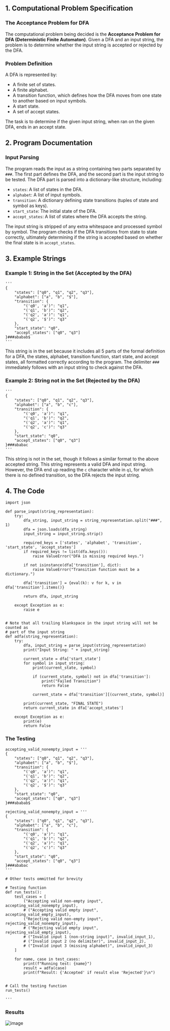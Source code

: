 ## 1. Computational Problem Specification

### The Acceptance Problem for DFA

The computational problem being decided is the **Acceptance Problem for DFA (Deterministic Finite Automaton)**. Given a DFA and an input string, the problem is to determine whether the input string is accepted or rejected by the DFA.

### Problem Definition

A DFA is represented by:
- A finite set of states.
- A finite alphabet.
- A transition function, which defines how the DFA moves from one state to another based on input symbols.
- A start state.
- A set of accept states.

The task is to determine if the given input string, when ran on the given DFA, ends in an accept state.

## 2. Program Documentation

### Input Parsing

The program reads the input as a string containing two parts separated by `###`. The first part defines the DFA, and the second part is the input string to be tested. The DFA part is parsed into a dictionary-like structure, including:
- `states`: A list of states in the DFA.
- `alphabet`: A list of input symbols.
- `transition`: A dictionary defining state transitions (tuples of state and symbol as keys).
- `start_state`: The initial state of the DFA.
- `accept_states`: A list of states where the DFA accepts the string.

The input string is stripped of any extra whitespace and processed symbol by symbol. The program checks if the DFA transitions from state to state correctly, ultimately determining if the string is accepted based on whether the final state is in `accept_states`.

## 3. Example Strings

### Example 1: String in the Set (Accepted by the DFA)

```
'''
{
    "states": ["q0", "q1", "q2", "q3"],
    "alphabet": ["a", "b", "$"],
    "transition": {
        "('q0', 'a')": "q1",
        "('q1', 'b')": "q2",
        "('q2', 'a')": "q1",
        "('q2', '$')": "q3"
    },
    "start_state": "q0",
    "accept_states": ["q0", "q3"]
}###ababab$
'''
```

This string is in the set because it includes all 5 parts of the formal definition for a DFA, the states, alphabet, transition function, start state, and accept states, all formatted correctly according to the program.
The delimiter `###` immediately follows with an input string to check against the DFA.


### Example 2: String not in the Set (Rejected by the DFA)

```
'''
{
    "states": ["q0", "q1", "q2", "q3"],
    "alphabet": ["a", "b", "c"],
    "transition": {
        "('q0', 'a')": "q1",
        "('q1', 'b')": "q2",
        "('q2', 'a')": "q1",
        "('q2', 'c')": "q3"
    },
    "start_state": "q0",
    "accept_states": ["q0", "q3"]
}###ababac
'''
```

This string is not in the set, though it follows a similar format to the above accepted string. This string represents a valid DFA and input string. However, the DFA end up reading the `c`
character while in `q1`, for which there is no defined transition, so the DFA rejects the input string.

## 4. The Code
```
import json

def parse_input(string_representation):
    try:
        dfa_string, input_string = string_representation.split("###", 1)
        dfa = json.loads(dfa_string)
        input_string = input_string.strip()
        
        required_keys = ['states', 'alphabet', 'transition', 'start_state', 'accept_states']
        if required_keys != list(dfa.keys()):
            raise ValueError("DFA is missing required keys.")
        
        if not isinstance(dfa['transition'], dict):
            raise ValueError("Transition function must be a dictionary.")
        
        dfa['transition'] = {eval(k): v for k, v in dfa['transition'].items()}
        
        return dfa, input_string
    
    except Exception as e:
        raise e
        
    
# Note that all trailing blankspace in the input string will not be counted as
# part of the input string
def adfa(string_representation):
    try:
        dfa, input_string = parse_input(string_representation)
        print("Input String: " + input_string)

        current_state = dfa['start_state']
        for symbol in input_string:
            print(current_state, symbol)

            if (current_state, symbol) not in dfa['transition']:
                print("Failed Transition")
                return False
            
            current_state = dfa['transition'][(current_state, symbol)]

        print(current_state, "FINAL STATE")
        return current_state in dfa['accept_states']
    
    except Exception as e:
        print(e)
        return False
```

### The Testing
```
accepting_valid_nonempty_input = '''
{
    "states": ["q0", "q1", "q2", "q3"],
    "alphabet": ["a", "b", "$"],
    "transition": {
        "('q0', 'a')": "q1",
        "('q1', 'b')": "q2",
        "('q2', 'a')": "q1",
        "('q2', '$')": "q3"
    },
    "start_state": "q0",
    "accept_states": ["q0", "q3"]
}###ababab$

rejecting_valid_nonempty_input = '''
{
    "states": ["q0", "q1", "q2", "q3"],
    "alphabet": ["a", "b", "c"],
    "transition": {
        "('q0', 'a')": "q1",
        "('q1', 'b')": "q2",
        "('q2', 'a')": "q1",
        "('q2', 'c')": "q3"
    },
    "start_state": "q0",
    "accept_states": ["q0", "q3"]
}###ababac
'''

# Other tests ommitted for brevity

# Testing function
def run_tests():
    test_cases = [
        ("Accepting valid non-empty input", accepting_valid_nonempty_input),
        # ("Accepting valid empty input", accepting_valid_empty_input),
        ("Rejecting valid non-empty input", rejecting_valid_nonempty_input),
        # ("Rejecting valid empty input", rejecting_valid_empty_input),
        # ("Invalid input 1 (non-string input)", invalid_input_1),
        # ("Invalid input 2 (no delimiter)", invalid_input_2),
        # ("Invalid input 3 (missing alphabet)", invalid_input_3)
    ]
    
    for name, case in test_cases:
        print(f"Running test: {name}")
        result = adfa(case)
        print(f"Result: {'Accepted' if result else 'Rejected'}\n")


# Call the testing function
run_tests()

'''
```

### Results
![image](https://github.com/user-attachments/assets/1fd3a546-701a-416b-bf9a-e956820ccfe3)

